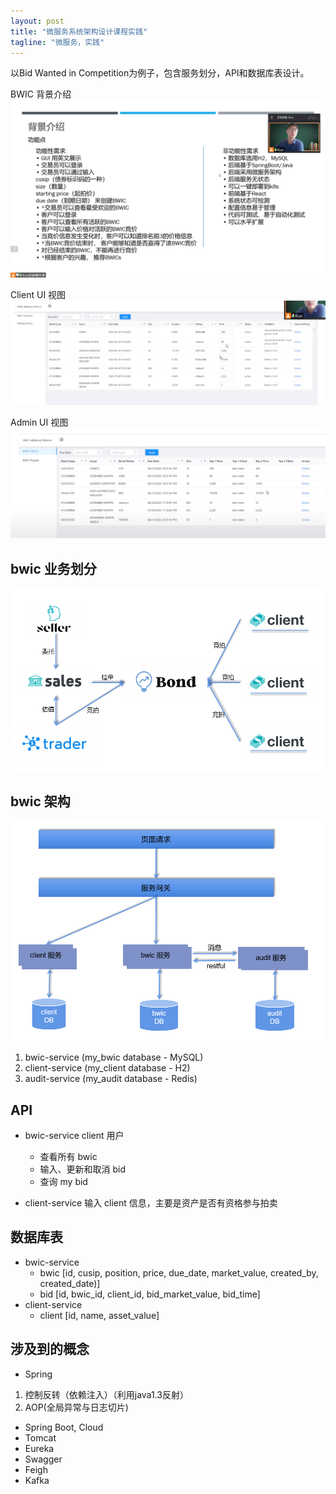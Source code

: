 ```yaml
---
layout: post
title: "微服务系统架构设计课程实践"
tagline: "微服务，实践"
---
```


以Bid Wanted in Competition为例子，包含服务划分，API和数据库表设计。

BWIC 背景介绍
![bwic_background_intro.png](https://raw.githubusercontent.com/yuqisun/yuqisun.github.io/master/_posts/images/bwic_background_intro.png)

Client UI 视图
![bwic_client_sample.png](https://raw.githubusercontent.com/yuqisun/yuqisun.github.io/master/_posts/images/bwic_client_sample.png)

Admin UI 视图
![bwic_admin_sample.png](https://raw.githubusercontent.com/yuqisun/yuqisun.github.io/master/_posts/images/bwic_admin_sample.png)

## bwic 业务划分
![](https://raw.githubusercontent.com/yuqisun/yuqisun.github.io/master/_posts/images/bwic_业务划分.png)

## bwic 架构
![](https://raw.githubusercontent.com/yuqisun/yuqisun.github.io/master/_posts/images/bwic_架构.png)

1. bwic-service (my_bwic database - MySQL)
2. client-service (my_client database - H2)
3. audit-service (my_audit database - Redis)

## API
* bwic-service
client 用户
  * 查看所有 bwic
  * 输入、更新和取消 bid
  * 查询 my bid

* client-service
输入 client 信息，主要是资产是否有资格参与拍卖

## 数据库表
* bwic-service
  * bwic [id, cusip, position, price, due_date, market_value, created_by, created_date)]
  * bid [id, bwic_id, client_id, bid_market_value, bid_time]
* client-service
  * client [id, name, asset_value]

## 涉及到的概念
* Spring
1. 控制反转（依赖注入）（利用java1.3反射）
2. AOP(全局异常与日志切片)

* Spring Boot, Cloud
* Tomcat
* Eureka
* Swagger
* Feigh
* Kafka

